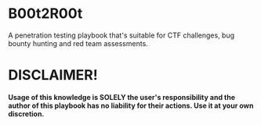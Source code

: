 # B00t2R00t
A penetration testing playbook that's suitable for CTF challenges, bug bounty hunting and red team assessments.

# DISCLAIMER!

#### Usage of this knowledge is SOLELY the user's responsibility and the author of this playbook has no liability for their actions. Use it at your own discretion.
